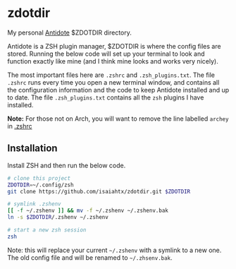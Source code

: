 # zdotdir

My personal [Antidote](https://github.com/mattmc3/antidote) $ZDOTDIR directory.

Antidote is a ZSH plugin manager, $ZDOTDIR is where the config files are
stored. Running the below code will set up your terminal to look and function
exactly like mine (and I think mine looks and works very nicely).

The most important files here are `.zshrc` and `.zsh_plugins.txt`. The file
`.zshrc` runs every time you open a new terminal window, and contains all the
configuration information and the code to keep Antidote installed and up to
date. The file `.zsh_plugins.txt` contains all the `zsh` plugins I have
installed.

**Note:** For those not on Arch, you will want to remove the line labelled
`archey` in [.zshrc](.zshrc)

## Installation

Install ZSH and then run the below code.

```zsh
# clone this project
ZDOTDIR=~/.config/zsh
git clone https://github.com/isaiahtx/zdotdir.git $ZDOTDIR

# symlink .zshenv
[[ -f ~/.zshenv ]] && mv -f ~/.zshenv ~/.zshenv.bak
ln -s $ZDOTDIR/.zshenv ~/.zshenv

# start a new zsh session
zsh
```

Note: this will replace your current `~/.zshenv` with a symlink to a new one. The old config file and will be renamed to `~/.zhsenv.bak`.
